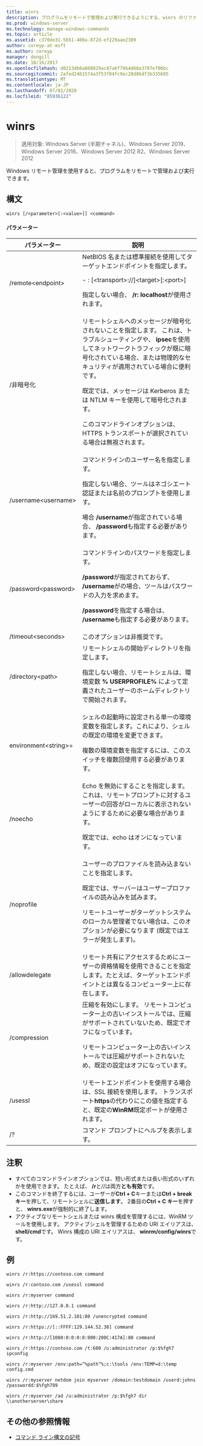 ```yaml
---
title: winrs
description: プログラムをリモートで管理および実行できるようにする、winrs のリファレンス記事です。
ms.prod: windows-server
ms.technology: manage-windows-commands
ms.topic: article
ms.assetid: c370de31-5651-400a-872d-ef229aae2309
author: coreyp-at-msft
ms.author: coreyp
manager: dongill
ms.date: 10/16/2017
ms.openlocfilehash: d0213db0a808829ac87a6f79b4d68a3787e706bc
ms.sourcegitcommit: 2afed2461574a3f53f84fc9ec28d86df3b335685
ms.translationtype: MT
ms.contentlocale: ja-JP
ms.lasthandoff: 07/02/2020
ms.locfileid: "85936122"
---
```

# <a name="winrs"></a>winrs

> 適用対象: Windows Server (半期チャネル)、Windows Server 2019、Windows Server 2016、Windows Server 2012 R2、Windows Server 2012

Windows リモート管理を使用すると、プログラムをリモートで管理および実行できます。
## <a name="syntax"></a>構文
```
winrs [/<parameter>[:<value>]] <command>
```
#### <a name="parameters"></a>パラメーター

|           パラメーター            |                                                                                                                                                                                    説明                                                                                                                                                                                     |
|--------------------------------|------------------------------------------------------------------------------------------------------------------------------------------------------------------------------------------------------------------------------------------------------------------------------------------------------------------------------------------------------------------------------------|
|      /remote\<endpoint>       |                                                                                          NetBIOS 名または標準接続を使用してターゲットエンドポイントを指定します。<p>-   <url>: [\<transport>://]\<target>[:\<port>]<p>指定しない場合、 **/r: localhost**が使用されます。                                                                                          |
|          /非暗号化          | リモートシェルへのメッセージが暗号化されないことを指定します。 これは、トラブルシューティングや、 **ipsec**を使用してネットワークトラフィックが既に暗号化されている場合、または物理的なセキュリティが適用されている場合に便利です。<p>既定では、メッセージは Kerberos または NTLM キーを使用して暗号化されます。<p>このコマンドラインオプションは、HTTPS トランスポートが選択されている場合は無視されます。 |
|     /username\<username>      |                                                                                コマンドラインのユーザー名を指定します。<p>指定しない場合、ツールはネゴシエート認証または名前のプロンプトを使用します。<p>場合 **/username**が指定されている場合、 **/password**も指定する必要があります。                                                                                 |
|     /password\<password>      |                                                                           コマンドラインのパスワードを指定します。<p>**/password**が指定されておらず、 **/username**がの場合、ツールはパスワードの入力を求めます。<p>**/password**を指定する場合は、 **/username**も指定する必要があります。                                                                            |
|      /timeout\<seconds>       |                                                                                                                                                                             このオプションは非推奨です。                                                                                                                                                                             |
|       /directory\<path>       |                                                                                            リモートシェルの開始ディレクトリを指定します。<p>指定しない場合、リモートシェルは、環境変数 **% USERPROFILE%** によって定義されたユーザーのホームディレクトリで開始されます。                                                                                             |
| environment\<string>=<value> |                                                                          シェルの起動時に設定される単一の環境変数を指定します。これにより、シェルの既定の環境を変更できます。<p>複数の環境変数を指定するには、このスイッチを複数回使用する必要があります。                                                                          |
|            /noecho             |                                                                                                    Echo を無効にすることを指定します。 これは、リモートプロンプトに対するユーザーの回答がローカルに表示されないようにするために必要な場合があります。<p>既定では、echo はオンになっています。                                                                                                    |
|           /noprofile           |                                              ユーザーのプロファイルを読み込まないことを指定します。<p>既定では、サーバーはユーザープロファイルの読み込みを試みます。<p>リモートユーザーがターゲットシステムのローカル管理者でない場合は、このオプションが必要になります (既定ではエラーが発生します)。                                               |
|         /allowdelegate         |                                                                                                                  リモート共有にアクセスするためにユーザーの資格情報を使用できることを指定します。たとえば、ターゲットエンドポイントとは異なるコンピューター上に存在します。                                                                                                                   |
|          /compression          |                                                                           圧縮を有効にします。  リモートコンピューター上の古いインストールでは、圧縮がサポートされていないため、既定でオフになっています。<p>リモートコンピューター上の古いインストールでは圧縮がサポートされないため、既定の設定はオフになっています。                                                                           |
|            /usessl             |                                                                                                               リモートエンドポイントを使用する場合は、SSL 接続を使用します。  トランスポート**https**の代わりにこの値を指定すると、既定の**WinRM**既定ポートが使用されます。                                                                                                                |
|               /?               |                                                                                                                                                                        コマンド プロンプトにヘルプを表示します。                                                                                                                                                                        |

## <a name="remarks"></a>注釈
-   すべてのコマンドラインオプションでは、短い形式または長い形式のいずれかを使用できます。 たとえば、 **/r**と//は両方**とも有効**です。
-   このコマンドを終了するには、ユーザーが**Ctrl + C**キーまたは**Ctrl + break キー**を押して、リモートシェルに**送信します**。 2番目の**Ctrl + C キー**を押すと、 **winrs.exe**が強制的に終了します。
-   アクティブなリモートシェルまたは winrs 構成を管理するには、WinRM ツールを使用します。  アクティブシェルを管理するための URI エイリアスは、 **shell/cmd**です。  Winrs 構成の URI エイリアスは、 **winrm/config/winrs**です。

## <a name="examples"></a>例
```
winrs /r:https://contoso.com command
```
```
winrs /r:contoso.com /usessl command
```
```
winrs /r:myserver command
```
```
winrs /r:http://127.0.0.1 command
```
```
winrs /r:http://169.51.2.101:80 /unencrypted command
```
```
winrs /r:https://[::FFFF:129.144.52.38] command
```
```
winrs /r:http://[1080:0:0:0:8:800:200C:417A]:80 command
```
```
winrs /r:https://contoso.com /t:600 /u:administrator /p:$%fgh7 ipconfig
```
```
winrs /r:myserver /env:path=^%path^%;c:\tools /env:TEMP=d:\temp config.cmd
```
```
winrs /r:myserver netdom join myserver /domain:testdomain /userd:johns /passwordd:$%fgh789
```
```
winrs /r:myserver /ad /u:administrator /p:$%fgh7 dir \\anotherserver\share
```

## <a name="additional-references"></a>その他の参照情報
- [コマンド ライン構文の記号](command-line-syntax-key.md)

